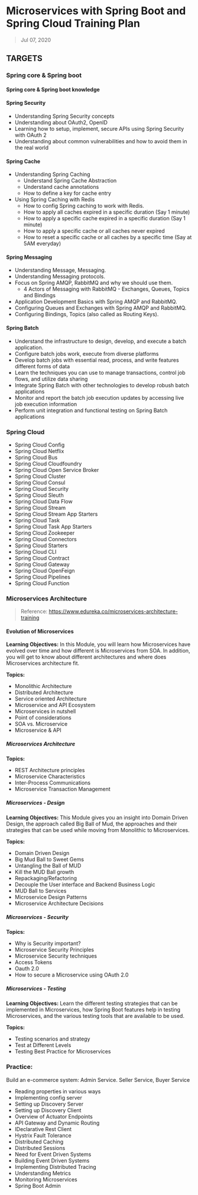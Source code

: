 # Microservices with Spring Boot and Spring Cloud Training Plan
> Jul 07, 2020

## TARGETS

### Spring core & Spring boot 

#### Spring core & Spring boot knowledge

#### Spring Security
- Understanding Spring Security concepts
- Understanding about OAuth2, OpenID
- Learning how to setup, implement, secure APIs using Spring Security with OAuth 2
- Understanding about common vulnerabilities and how to avoid them in the real world

#### Spring Cache
- Understanding Spring Caching
  - Understand Spring Cache Abstraction
  - Understand cache annotations
  - How to define a key for cache entry
- Using Spring Caching with Redis
  - How to config Spring caching to work with Redis.
  - How to apply all caches expired in a specific duration (Say 1 minute)
  - How to apply a specific cache expired in a specific duration (Say 1 minute)
  - How to apply a specific cache or all caches never expired
  - How to reset a specific cache or all caches by a specific time (Say at 5AM everyday)
  
#### Spring Messaging
- Understanding Message, Messaging.
- Understanding Messaging protocols.
- Focus on Spring AMQP, RabbitMQ and why we should use them.
  - 4 Actors of Messaging with RabbitMQ - Exchanges, Queues, Topics and Bindings
- Application Development Basics with Spring AMQP and RabbitMQ.
- Configuring Queues and Exchanges with Spring AMQP and RabbitMQ.
- Configuring Bindings, Topics (also called as Routing Keys).

#### Spring Batch
- Understand the infrastructure to design, develop, and execute a batch application.
- Configure batch jobs work, execute from diverse platforms
- Develop batch jobs with essential read, process, and write features different forms of data
- Learn the techniques you can use to manage transactions, control job flows, and utilize data sharing
- Integrate Spring Batch with other technologies to develop robush batch applications
- Monitor and report the batch job execution updates by accessing live job execution information
- Perform unit integration and functional testing on Spring Batch applications

### Spring Cloud
- Spring Cloud Config
- Spring Cloud Netflix
- Spring Cloud Bus
- Spring Cloud Cloudfoundry
- Spring Cloud Open Service Broker
- Spring Cloud Cluster
- Spring Cloud Consul
- Spring Cloud Security
- Spring Cloud Sleuth
- Spring Cloud Data Flow
- Spring Cloud Stream
- Spring Cloud Stream App Starters
- Spring Cloud Task
- Spring Cloud Task App Starters
- Spring Cloud Zookeeper
- Spring Cloud Connectors
- Spring Cloud Starters
- Spring Cloud CLI
- Spring Cloud Contract
- Spring Cloud Gateway
- Spring Cloud OpenFeign
- Spring Cloud Pipelines
- Spring Cloud Function

### Microservices Architecture 
> Reference: https://www.edureka.co/microservices-architecture-training

#### Evolution of Microservices
**Learning Objectives:** In this Module, you will learn how Microservices have evolved over time and how different is Microservices from SOA. In addition, you will get to know about different architectures and where does Microservices architecture fit. 

**Topics:**
- Monolithic Architecture
- Distributed Architecture
- Service oriented Architecture
- Microservice and API Ecosystem
- Microservices in nutshell
- Point of considerations
- SOA vs. Microservice
- Microservice & API

##### Microservices Architecture
**Topics:**
- REST Architecture principles
- Microservice Characteristics
- Inter-Process Communications
- Microservice Transaction Management

##### Microservices - Design
**Learning Objectives:** This Module gives you an insight into Domain Driven Design, the approach called Big Ball of Mud, the approaches and their strategies that can be used while moving from Monolithic to Microservices. 

**Topics:**
- Domain Driven Design
- Big Mud Ball to Sweet Gems
- Untangling the Ball of MUD
- Kill the MUD Ball growth
- Repackaging/Refactoring
- Decouple the User interface and Backend Business Logic
- MUD Ball to Services
- Microservice Design Patterns
- Microservice Architecture Decisions

##### Microservices - Security
**Topics:**
- Why is Security important? 
- Microservice Security Principles
- Microservice Security techniques
- Access Tokens
- Oauth 2.0
- How to secure a Microservice using OAuth 2.0

##### Microservices - Testing
**Learning Objectives:** Learn the different testing strategies that can be implemented in Microservices, how Spring Boot features help in testing Microservices, and the various testing tools that are available to be used.

**Topics:**
- Testing scenarios and strategy
- Test at Different Levels
- Testing Best Practice for Microservices

### Practice: 
Build an e-commerce system: Admin Service. Seller Service, Buyer Service
- Reading properties in various ways
- Implementing config server
- Setting up Discovery Server
- Setting up Discovery Client
- Overview of Actuator Endpoints
- API Gateway and Dynamic Routing
- IDeclarative Rest Client
- Hystrix Fault Tolerance
- Distributed Caching
- Distributed Sessions
- Need for Event Driven Systems
- Building Event Driven Systems
- Implementing Distributed Tracing
- Understanding Metrics
- Monitoring Microservices
- Spring Boot Admin
